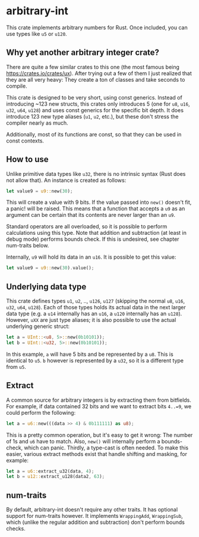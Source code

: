 # arbitrary-int

This crate implements arbitrary numbers for Rust. Once included, you can use types like `u5` or `u120`.

## Why yet another arbitrary integer crate?

There are quite a few similar crates to this one (the most famous being https://crates.io/crates/ux). After trying out a
few of them I just realized that they are all very heavy: They create a ton of classes and take seconds to compile.

This crate is designed to be very short, using const generics. Instead of introducing ~123 new structs, this crates only
introduces 5 (one for `u8`, `u16`, `u32`, `u64`, `u128`) and uses const generics for the specific bit depth.
It does introduce 123 new type aliases (`u1`, `u2`, etc.), but these don't stress the compiler nearly as much.

Additionally, most of its functions are const, so that they can be used in const contexts.

## How to use

Unlike primitive data types like `u32`, there is no intrinsic syntax (Rust does not allow that). An instance is created as
follows:

```rust
let value9 = u9::new(30);
```

This will create a value with 9 bits. If the value passed into `new()` doesn't fit, a panic! will be raised. This means
that a function that accepts a `u9` as an argument can be certain that its contents are never larger than an `u9`.

Standard operators are all overloaded, so it is possible to perform calculations using this type. Note that addition
and subtraction (at least in debug mode) performs bounds check. If this is undesired, see chapter num-traits below.

Internally, `u9` will hold its data in an `u16`. It is possible to get this value:

```rust
let value9 = u9::new(30).value();
```

## Underlying data type

This crate defines types `u1`, `u2`, .., `u126`, `u127` (skipping the normal `u8`, `u16`, `u32`, `u64`, `u128`). Each of those types holds
its actual data in the next larger data type (e.g. a `u14` internally has an `u16`, a `u120` internally has an `u128`). However,
`uXX` are just type aliases; it is also possible to use the actual underlying generic struct:

```rust
let a = UInt::<u8, 5>::new(0b10101));
let b = UInt::<u32, 5>::new(0b10101));
```

In this example, `a` will have 5 bits and be represented by a `u8`. This is identical to `u5`. `b` however is represented by a
`u32`, so it is a different type from `u5`.

## Extract

A common source for arbitrary integers is by extracting them from bitfields. For example, if data contained 32 bits and
we want to extract bits `4..=9`, we could perform the following:

```rust
let a = u6::new(((data >> 4) & 0b111111) as u8);
```

This is a pretty common operation, but it's easy to get it wrong: The number of 1s and `u6` have to match. Also, `new()`
will internally perform a bounds-check, which can panic. Thirdly, a type-cast is often needed.
To make this easier, various extract methods exist that handle shifting and masking, for example:

```rust
let a = u6::extract_u32(data, 4);
let b = u12::extract_u128(data2, 63);
```

## num-traits

By default, arbitrary-int doesn't require any other traits. It has optional support for num-traits however. It
implements `WrappingAdd`, `WrappingSub`, which (unlike the regular addition and subtraction) don't perform bounds checks.
